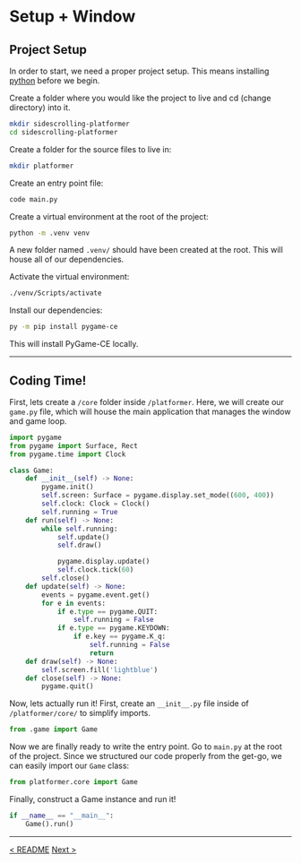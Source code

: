 # Setup + Window

## Project Setup

In order to start, we need a proper project setup. This means installing [python](http://python.org) before we begin.

Create a folder where you would like the project to live and cd (change directory) into it. 

```bash
mkdir sidescrolling-platformer
cd sidescrolling-platformer
```

Create a folder for the source files to live in:

```bash
mkdir platformer
```

Create an entry point file:

```bash
code main.py
```

Create a virtual environment at the root of the project:

```bash
python -m .venv venv
```

A new folder named `.venv/` should have been created at the root. This will house all of our dependencies.

Activate the virtual environment:

```bash
./venv/Scripts/activate
```

Install our dependencies:

```bash
py -m pip install pygame-ce
```

This will install PyGame-CE locally.
___
## Coding Time!

First, lets create a `/core` folder inside `/platformer`. Here, we will create our `game.py` file, which will house the main application that manages the window and game loop.

```python
import pygame
from pygame import Surface, Rect
from pygame.time import Clock  

class Game:
    def __init__(self) -> None:
        pygame.init()
        self.screen: Surface = pygame.display.set_mode((600, 400))
        self.clock: Clock = Clock()
        self.running = True
    def run(self) -> None:
        while self.running:
            self.update()
            self.draw()

            pygame.display.update()
            self.clock.tick(60)
        self.close()
    def update(self) -> None:
        events = pygame.event.get()
        for e in events:
            if e.type == pygame.QUIT:
                self.running = False
            if e.type == pygame.KEYDOWN:
                if e.key == pygame.K_q:
                    self.running = False
                    return
    def draw(self) -> None:
        self.screen.fill('lightblue')
    def close(self) -> None:
        pygame.quit()
```

Now, lets actually run it! First, create an `__init__.py` file inside of `/platformer/core/` to simplify imports.

```python
from .game import Game
```

Now we are finally ready to write the entry point. Go to `main.py` at the root of the project. Since we structured our code properly from the get-go, we can easily import our `Game` class:

```python
from platformer.core import Game
```

Finally, construct a Game instance and run it!

```python
if __name__ == "__main__":
	Game().run()
```
___

[< README](../README.md)
[Next >](./2.md)

